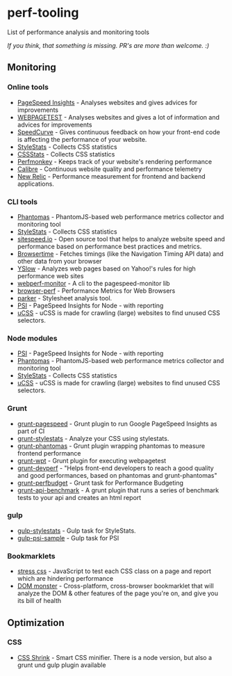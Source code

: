 perf-tooling
============

List of performance analysis and monitoring tools

*If you think, that something is missing. PR's are more than welcome. :)*


## Monitoring

### Online tools
- [PageSpeed Insights](https://developers.google.com/speed/pagespeed/insights/) - Analyses websites and gives advices for improvements
- [WEBPAGETEST](http://www.webpagetest.org/) - Analyses websites and gives a lot of information and advices for improvements
- [SpeedCurve](http://speedcurve.com/) - Gives continuous feedback on how your front-end code is affecting the performance of your website.
- [StyleStats](http://www.stylestats.org/) - Collects CSS statistics
- [CSSStats](http://cssstats.com/#/) - Collects CSS statistics
- [Perfmonkey](http://www.perfmonkey.com/#/home) - Keeps track of your website's rendering performance
- [Calibre](https://calibreapp.com/) - Continuous website quality and performance telemetry
- [New Relic](http://newrelic.com/) - Performance measurement for frontend and backend applications.

### CLI tools
- [Phantomas](https://github.com/macbre/phantomas) - PhantomJS-based web performance metrics collector and monitoring tool
- [StyleStats](https://github.com/t32k/stylestats) - Collects CSS statistics
- [sitespeed.io](http://www.sitespeed.io/) - Open source tool that helps to analyze website speed and performance based on performance best practices and metrics.
- [Browsertime](https://github.com/tobli/browsertime) - Fetches timings (like the Navigation Timing API data) and other data from your browser
- [YSlow](http://yslow.org/command-line-har/) - Analyzes web pages based on Yahoo!'s rules for high performance web sites
- [webperf-monitor](https://github.com/gauntface/webperf-monitor) - A cli to the pagespeed-monitor lib
- [browser-perf](https://github.com/axemclion/browser-perf) - Performance Metrics for Web Browsers
- [parker](https://github.com/katiefenn/parker) - Stylesheet analysis tool.
- [PSI](https://github.com/addyosmani/psi) - PageSpeed Insights for Node - with reporting 
- [uCSS](https://github.com/operasoftware/ucss) - uCSS is made for crawling (large) websites to find unused CSS selectors.

### Node modules
- [PSI](https://github.com/addyosmani/psi) - PageSpeed Insights for Node - with reporting
- [Phantomas](https://github.com/macbre/phantomas) - PhantomJS-based web performance metrics collector and monitoring tool
- [StyleStats](https://github.com/t32k/stylestats) - Collects CSS statistics
- [uCSS](https://github.com/operasoftware/ucss) - uCSS is made for crawling (large) websites to find unused CSS selectors.

### Grunt
- [grunt-pagespeed](https://github.com/jrcryer/grunt-pagespeed) - Grunt plugin to run Google PageSpeed Insights as part of CI
- [grunt-stylestats](https://github.com/tvooo/grunt-stylestats) - Analyze your CSS using stylestats.
- [grunt-phantomas](https://github.com/stefanjudis/grunt-phantomas) - Grunt plugin wrapping phantomas to measure frontend performance
- [grunt-wpt](https://github.com/sideroad/grunt-wpt) - Grunt plugin for executing webpagetest
- [grunt-devperf](https://github.com/gmetais/grunt-devperf) - "Helps front-end developers to reach a good quality and good performances, based on phantomas and grunt-phantomas"
- [grunt-perfbudget](https://github.com/tkadlec/grunt-perfbudget) - Grunt task for Performance Budgeting
- [grunt-api-benchmark](https://github.com/matteofigus/grunt-api-benchmark) - A grunt plugin that runs a series of benchmark tests to your api and creates an html report

### gulp
- [gulp-stylestats](https://github.com/1000ch/gulp-stylestats) - Gulp task for StyleStats.
- [gulp-psi-sample](https://github.com/addyosmani/psi-gulp-sample/blob/master/gulpfile.js) - Gulp task for PSI

### Bookmarklets
- [stress css](https://github.com/andyedinborough/stress-css) - JavaScript to test each CSS class on a page and report which are hindering performance
- [DOM monster](http://mir.aculo.us/dom-monster/) - Cross-platform, cross-browser bookmarklet that will analyze the DOM & other features of the page you're on, and give you its bill of health


## Optimization

### CSS
- [CSS Shrink](http://cssshrink.com/) - Smart CSS minifier. There is a node version, but also a grunt und gulp plugin available
